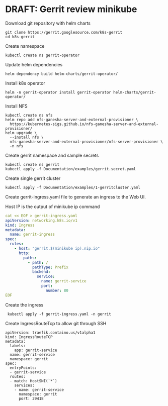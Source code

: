 # DRAFT: Gerrit review minikube

Download git repository with helm charts

```
git clone https://gerrit.googlesource.com/k8s-gerrit
cd k8s-gerrit
```

Create namespace

```
kubectl create ns gerrit-operator
```

Update helm dependencies

```
helm dependency build helm-charts/gerrit-operator/
```

Install k8s operator

```
helm -n gerrit-operator install gerrit-operator helm-charts/gerrit-operator/
```

Install NFS

```
kubectl create ns nfs
helm repo add nfs-ganesha-server-and-external-provisioner \
  https://kubernetes-sigs.github.io/nfs-ganesha-server-and-external-provisioner/
helm upgrade \
  --install nfs \
  nfs-ganesha-server-and-external-provisioner/nfs-server-provisioner \
  -n nfs
```

Create gerrit namespace and sample secrets

```
kubectl create ns gerrit
kubectl apply -f Documentation/examples/gerrit.secret.yaml
```

Create single gerrit cluster

```
kubectl apply -f Documentation/examples/1-gerritcluster.yaml
```

Create gerrit-ingress.yaml file to generate an ingress to the Web UI.

Host IP is the output of minikube ip command

```yaml
cat << EOF > gerrit-ingress.yaml
apiVersion: networking.k8s.io/v1
kind: Ingress
metadata:
  name: gerrit-ingress
spec:
  rules:
    - host: "gerrit.$(minikube ip).nip.io"
      http:
        paths:
          - path: /
            pathType: Prefix
            backend:
              service:
                name: gerrit-service
                port:
                  number: 80
EOF
```

Create the ingress

```
 kubectl apply -f gerrit-ingress.yaml -n gerrit
```

Create IngressRouteTcp to allow git through SSH

```
apiVersion: traefik.containo.us/v1alpha1
kind: IngressRouteTCP
metadata:
  labels:
    app: gerrit-service
  name: gerrit-service
  namespace: gerrit
spec:
  entryPoints:
  - gerrit-service
  routes:
  - match: HostSNI(`*`)
    services:
    - name: gerrit-service
      namespace: gerrit
      port: 29418
```
